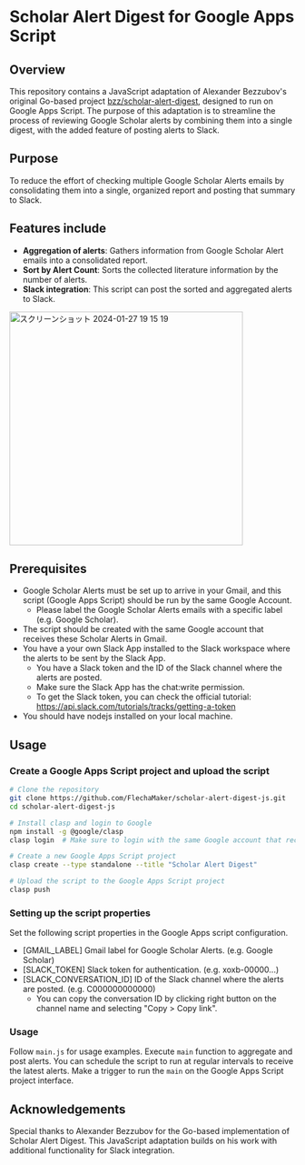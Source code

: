 # Scholar Alert Digest for Google Apps Script

## Overview

This repository contains a JavaScript adaptation of Alexander Bezzubov's original Go-based project [bzz/scholar-alert-digest](https://github.com/bzz/scholar-alert-digest), designed to run on Google Apps Script. The purpose of this adaptation is to streamline the process of reviewing Google Scholar alerts by combining them into a single digest, with the added feature of posting alerts to Slack.

## Purpose

To reduce the effort of checking multiple Google Scholar Alerts emails by consolidating them into a single, organized report and posting that summary to Slack.

## Features include

- **Aggregation of alerts**: Gathers information from Google Scholar Alert emails into a consolidated report.
- **Sort by Alert Count**: Sorts the collected literature information by the number of alerts.
- **Slack integration**: This script can post the sorted and aggregated alerts to Slack.

<img width="411" alt="スクリーンショット 2024-01-27 19 15 19" src="https://github.com/FlechaMaker/scholar-alert-digest-js/assets/6488324/670a111a-1b5f-4c7a-9a79-af9978a5f682">

## Prerequisites

- Google Scholar Alerts must be set up to arrive in your Gmail, and this script (Google Apps Script) should be run by the same Google Account.
  - Please label the Google Scholar Alerts emails with a specific label (e.g. Google Scholar).
- The script should be created with the same Google account that receives these Scholar Alerts in Gmail.
- You have a your own Slack App installed to the Slack workspace where the alerts to be sent by the Slack App.
  - You have a Slack token and the ID of the Slack channel where the alerts are posted.
  - Make sure the Slack App has the chat:write permission.
  - To get the Slack token, you can check the official tutorial: https://api.slack.com/tutorials/tracks/getting-a-token
- You should have nodejs installed on your local machine.

## Usage

### Create a Google Apps Script project and upload the script

```sh
# Clone the repository
git clone https://github.com/FlechaMaker/scholar-alert-digest-js.git
cd scholar-alert-digest-js

# Install clasp and login to Google
npm install -g @google/clasp
clasp login  # Make sure to login with the same Google account that receives the Scholar Alerts!

# Create a new Google Apps Script project
clasp create --type standalone --title "Scholar Alert Digest"

# Upload the script to the Google Apps Script project
clasp push
```

### Setting up the script properties

Set the following script properties in the Google Apps script configuration.

- [GMAIL_LABEL] Gmail label for Google Scholar Alerts. (e.g. Google Scholar)
- [SLACK_TOKEN] Slack token for authentication. (e.g. xoxb-00000...)
- [SLACK_CONVERSATION_ID] ID of the Slack channel where the alerts are posted. (e.g. C000000000000)
  - You can copy the conversation ID by clicking right button on the channel name and selecting "Copy > Copy link".

### Usage

Follow `main.js` for usage examples. Execute `main` function to aggregate and post alerts.
You can schedule the script to run at regular intervals to receive the latest alerts. Make a trigger to run the `main` on the Google Apps Script project interface.

## Acknowledgements

Special thanks to Alexander Bezzubov for the Go-based implementation of Scholar Alert Digest. This JavaScript adaptation builds on his work with additional functionality for Slack integration.
